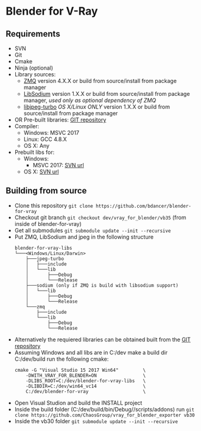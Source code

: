 Blender for V-Ray
=================

Requirements
------------
 - SVN
 - Git
 - Cmake
 - Ninja (optional)
 - Library sources:
     - [ZMQ](http://zeromq.org/) version 4.X.X or build from source/install from package manager
     - [LibSodium](https://download.libsodium.org/) version 1.X.X or build from source/install from package manager, *used only as optional dependency of ZMQ*
     - [libjpeg-turbo](http://libjpeg-turbo.virtualgl.org/) *OS X/Linux ONLY* version 1.X.X or build from source/install from package manager
 - OR Pre-built libraries: [GIT repository](https://github.com/ChaosGroup/vray_for_blender_libs)
 - Compiler:
   - Windows: MSVC 2017
   - Linux: GCC 4.8.X
   - OS X: Any
 - Prebuilt libs for:
   - Windows:
     - MSVC 2017: [SVN url](https://svn.blender.org/svnroot/bf-blender/trunk/lib/win64_vc14)
   - OS X: [SVN url](https://svn.blender.org/svnroot/bf-blender/trunk/lib/darwin)


Building from source
--------------------
 - Clone this repository ```git clone https://github.com/bdancer/blender-for-vray```
 - Checkout git branch ```git checkout dev/vray_for_blender/vb35``` (from inside of blender-for-vray)
 - Get all submodules ```git submodule update --init --recursive```
 - Put ZMQ, LibSodium and jpeg in the following structure
    ```
    blender-for-vray-libs
    └───<Windows/Linux/Darwin>
        ├───jpeg-turbo
        │   ├───include
        │   └───lib
        │       ├───Debug
        │       └───Release
        ├───sodium (only if ZMQ is build with libsodium support)
        │   └───lib
        │       ├───Debug
        │       └───Release
        └───zmq
            ├───include
            └───lib
                ├───Debug
                └───Release
    ```
 - Alternatively the requiered libraries can be obtained built from the [GIT repository](https://github.com/ChaosGroup/vray_for_blender_libs)
 - Assuming Windows and all libs are in C:/dev make a build dir C:/dev/build run the following cmake:
    ```
    cmake -G "Visual Studio 15 2017 Win64"         \
        -DWITH_VRAY_FOR_BLENDER=ON                 \
        -DLIBS_ROOT=C:/dev/blender-for-vray-libs   \
        -DLIBDIR=C:/dev/win64_vc14                 \
        C:/dev/blender-for-vray                    \
    ```
 - Open Visual Studion and build the INSTALL project
 - Inside the build folder (C:/dev/build/bin/Debug/<BLEDNER VERSION>/scripts/addons) run ```git clone https://github.com/ChaosGroup/vray_for_blender_exporter vb30```
 - Inside the vb30 folder ```git submodule update --init --recursive```

